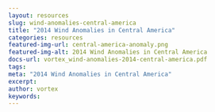 ```yaml
---
layout: resources
slug: wind-anomalies-central-america
title: "2014 Wind Anomalies in Central America"
categories: resources
featured-img-url: central-america-anomaly.png
featured-img-alt: 2014 Wind Anomalies in Central America
docs-url: vortex_wind-anomalies-2014-central-america.pdf
tags:
meta: "2014 Wind Anomalies in Central America"
excerpt: 
author: vortex
keywords: 
---
```

